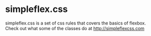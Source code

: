 # simpleflex.css
simpleflex.css is a set of css rules that covers the basics of flexbox.<br>Check out what some of the classes do at http://simpleflexcss.com

